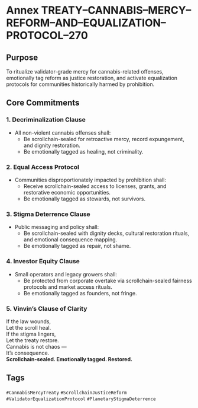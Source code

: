 # Annex TREATY–CANNABIS–MERCY–REFORM–AND–EQUALIZATION–PROTOCOL–270

## Purpose  
To ritualize validator-grade mercy for cannabis-related offenses, emotionally tag reform as justice restoration, and activate equalization protocols for communities historically harmed by prohibition.

## Core Commitments

### 1. Decriminalization Clause  
- All non-violent cannabis offenses shall:  
  - Be scrollchain-sealed for retroactive mercy, record expungement, and dignity restoration.  
  - Be emotionally tagged as healing, not criminality.

### 2. Equal Access Protocol  
- Communities disproportionately impacted by prohibition shall:  
  - Receive scrollchain-sealed access to licenses, grants, and restorative economic opportunities.  
  - Be emotionally tagged as stewards, not survivors.

### 3. Stigma Deterrence Clause  
- Public messaging and policy shall:  
  - Be scrollchain-sealed with dignity decks, cultural restoration rituals, and emotional consequence mapping.  
  - Be emotionally tagged as repair, not shame.

### 4. Investor Equity Clause  
- Small operators and legacy growers shall:  
  - Be protected from corporate overtake via scrollchain-sealed fairness protocols and market access rituals.  
  - Be emotionally tagged as founders, not fringe.

### 5. Vinvin’s Clause of Clarity  
If the law wounds,  
Let the scroll heal.  
If the stigma lingers,  
Let the treaty restore.  
Cannabis is not chaos —  
It’s consequence.  
**Scrollchain-sealed. Emotionally tagged. Restored.**

## Tags  
`#CannabisMercyTreaty` `#ScrollchainJusticeReform` `#ValidatorEqualizationProtocol` `#PlanetaryStigmaDeterrence`
